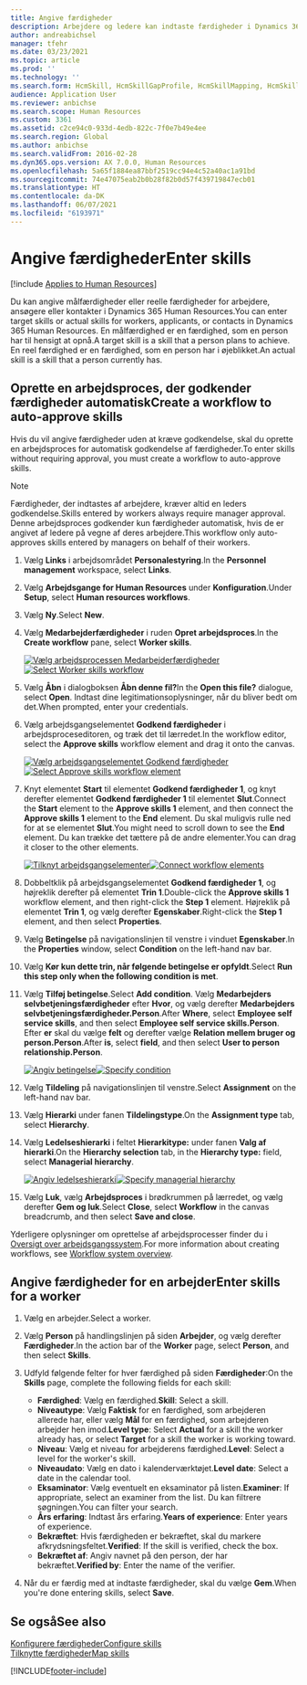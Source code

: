 ```yaml
---
title: Angive færdigheder
description: Arbejdere og ledere kan indtaste færdigheder i Dynamics 365 Human Resources.
author: andreabichsel
manager: tfehr
ms.date: 03/23/2021
ms.topic: article
ms.prod: ''
ms.technology: ''
ms.search.form: HcmSkill, HcmSkillGapProfile, HcmSkillMapping, HcmSkillType, HcmEmployeeDevelopmentWorkspace
audience: Application User
ms.reviewer: anbichse
ms.search.scope: Human Resources
ms.custom: 3361
ms.assetid: c2ce94c0-933d-4edb-822c-7f0e7b49e4ee
ms.search.region: Global
ms.author: anbichse
ms.search.validFrom: 2016-02-28
ms.dyn365.ops.version: AX 7.0.0, Human Resources
ms.openlocfilehash: 5a65f1884ea87bbf2519cc94e4c52a40ac1a91bd
ms.sourcegitcommit: 74e47075eab2b0b28f82b0d57f439719847ecb01
ms.translationtype: HT
ms.contentlocale: da-DK
ms.lasthandoff: 06/07/2021
ms.locfileid: "6193971"
---
```

# <a name="enter-skills"></a><span data-ttu-id="b2d6c-103">Angive færdigheder</span><span class="sxs-lookup"><span data-stu-id="b2d6c-103">Enter skills</span></span>

[!include [Applies to Human Resources](../includes/applies-to-hr.md)]

<span data-ttu-id="b2d6c-104">Du kan angive målfærdigheder eller reelle færdigheder for arbejdere, ansøgere eller kontakter i Dynamics 365 Human Resources.</span><span class="sxs-lookup"><span data-stu-id="b2d6c-104">You can enter target skills or actual skills for workers, applicants, or contacts in Dynamics 365 Human Resources.</span></span> <span data-ttu-id="b2d6c-105">En målfærdighed er en færdighed, som en person har til hensigt at opnå.</span><span class="sxs-lookup"><span data-stu-id="b2d6c-105">A target skill is a skill that a person plans to achieve.</span></span> <span data-ttu-id="b2d6c-106">En reel færdighed er en færdighed, som en person har i øjeblikket.</span><span class="sxs-lookup"><span data-stu-id="b2d6c-106">An actual skill is a skill that a person currently has.</span></span>

## <a name="create-a-workflow-to-auto-approve-skills"></a><span data-ttu-id="b2d6c-107">Oprette en arbejdsproces, der godkender færdigheder automatisk</span><span class="sxs-lookup"><span data-stu-id="b2d6c-107">Create a workflow to auto-approve skills</span></span>

<span data-ttu-id="b2d6c-108">Hvis du vil angive færdigheder uden at kræve godkendelse, skal du oprette en arbejdsproces for automatisk godkendelse af færdigheder.</span><span class="sxs-lookup"><span data-stu-id="b2d6c-108">To enter skills without requiring approval, you must create a workflow to auto-approve skills.</span></span>

> [!NOTE]
> <span data-ttu-id="b2d6c-109">Færdigheder, der indtastes af arbejdere, kræver altid en leders godkendelse.</span><span class="sxs-lookup"><span data-stu-id="b2d6c-109">Skills entered by workers always require manager approval.</span></span> <span data-ttu-id="b2d6c-110">Denne arbejdsproces godkender kun færdigheder automatisk, hvis de er angivet af ledere på vegne af deres arbejdere.</span><span class="sxs-lookup"><span data-stu-id="b2d6c-110">This workflow only auto-approves skills entered by managers on behalf of their workers.</span></span>

1. <span data-ttu-id="b2d6c-111">Vælg **Links** i arbejdsområdet **Personalestyring**.</span><span class="sxs-lookup"><span data-stu-id="b2d6c-111">In the **Personnel management** workspace, select **Links**.</span></span>

2. <span data-ttu-id="b2d6c-112">Vælg **Arbejdsgange for Human Resources** under **Konfiguration**.</span><span class="sxs-lookup"><span data-stu-id="b2d6c-112">Under **Setup**, select **Human resources workflows**.</span></span>

3. <span data-ttu-id="b2d6c-113">Vælg **Ny**.</span><span class="sxs-lookup"><span data-stu-id="b2d6c-113">Select **New**.</span></span>

4. <span data-ttu-id="b2d6c-114">Vælg **Medarbejderfærdigheder** i ruden **Opret arbejdsproces**.</span><span class="sxs-lookup"><span data-stu-id="b2d6c-114">In the **Create workflow** pane, select **Worker skills**.</span></span>

   <span data-ttu-id="b2d6c-115">[![Vælg arbejdsprocessen Medarbejderfærdigheder](media/hr-develop-skills-new-workflow.png)](media/hr-develop-skills-new-workflow.png)</span><span class="sxs-lookup"><span data-stu-id="b2d6c-115">[![Select Worker skills workflow](media/hr-develop-skills-new-workflow.png)](media/hr-develop-skills-new-workflow.png)</span></span>

5. <span data-ttu-id="b2d6c-116">Vælg **Åbn** i dialogboksen **Åbn denne fil?**</span><span class="sxs-lookup"><span data-stu-id="b2d6c-116">In the **Open this file?** dialogue, select **Open**.</span></span> <span data-ttu-id="b2d6c-117">Indtast dine legitimationsoplysninger, når du bliver bedt om det.</span><span class="sxs-lookup"><span data-stu-id="b2d6c-117">When prompted, enter your credentials.</span></span>

6. <span data-ttu-id="b2d6c-118">Vælg arbejdsgangselementet **Godkend færdigheder** i arbejdsproceseditoren, og træk det til lærredet.</span><span class="sxs-lookup"><span data-stu-id="b2d6c-118">In the workflow editor, select the **Approve skills** workflow element and drag it onto the canvas.</span></span>

   <span data-ttu-id="b2d6c-119">[![Vælg arbejdsgangselementet Godkend færdigheder](media/hr-develop-skills-element.png)](media/hr-develop-skills-element.png)</span><span class="sxs-lookup"><span data-stu-id="b2d6c-119">[![Select Approve skills workflow element](media/hr-develop-skills-element.png)](media/hr-develop-skills-element.png)</span></span>

7. <span data-ttu-id="b2d6c-120">Knyt elementet **Start** til elementet **Godkend færdigheder 1**, og knyt derefter elementet **Godkend færdigheder 1** til elementet **Slut**.</span><span class="sxs-lookup"><span data-stu-id="b2d6c-120">Connect the **Start** element to the **Approve skills 1** element, and then connect the **Approve skills 1** element to the **End** element.</span></span> <span data-ttu-id="b2d6c-121">Du skal muligvis rulle ned for at se elementet **Slut**.</span><span class="sxs-lookup"><span data-stu-id="b2d6c-121">You might need to scroll down to see the **End** element.</span></span> <span data-ttu-id="b2d6c-122">Du kan trække det tættere på de andre elementer.</span><span class="sxs-lookup"><span data-stu-id="b2d6c-122">You can drag it closer to the other elements.</span></span>

   <span data-ttu-id="b2d6c-123">[![Tilknyt arbejdsgangselementer](media/hr-develop-skills-connect-elements.png)](media/hr-develop-skills-connect-elements.png)</span><span class="sxs-lookup"><span data-stu-id="b2d6c-123">[![Connect workflow elements](media/hr-develop-skills-connect-elements.png)](media/hr-develop-skills-connect-elements.png)</span></span>

8. <span data-ttu-id="b2d6c-124">Dobbeltklik på arbejdsgangselementet **Godkend færdigheder 1**, og højreklik derefter på elementet **Trin 1**.</span><span class="sxs-lookup"><span data-stu-id="b2d6c-124">Double-click the **Approve skills 1** workflow element, and then right-click the **Step 1** element.</span></span> <span data-ttu-id="b2d6c-125">Højreklik på elementet **Trin 1**, og vælg derefter **Egenskaber**.</span><span class="sxs-lookup"><span data-stu-id="b2d6c-125">Right-click the **Step 1** element, and then select **Properties**.</span></span>

9. <span data-ttu-id="b2d6c-126">Vælg **Betingelse** på navigationslinjen til venstre i vinduet **Egenskaber**.</span><span class="sxs-lookup"><span data-stu-id="b2d6c-126">In the **Properties** window, select **Condition** on the left-hand nav bar.</span></span>

10. <span data-ttu-id="b2d6c-127">Vælg **Kør kun dette trin, når følgende betingelse er opfyldt**.</span><span class="sxs-lookup"><span data-stu-id="b2d6c-127">Select **Run this step only when the following condition is met**.</span></span>

11. <span data-ttu-id="b2d6c-128">Vælg **Tilføj betingelse**.</span><span class="sxs-lookup"><span data-stu-id="b2d6c-128">Select **Add condition**.</span></span> <span data-ttu-id="b2d6c-129">Vælg **Medarbejders selvbetjeningsfærdigheder** efter **Hvor**, og vælg derefter **Medarbejders selvbetjeningsfærdigheder.Person**.</span><span class="sxs-lookup"><span data-stu-id="b2d6c-129">After **Where**, select **Employee self service skills**, and then select **Employee self service skills.Person**.</span></span> <span data-ttu-id="b2d6c-130">Efter **er** skal du vælge **felt** og derefter vælge **Relation mellem bruger og person.Person**.</span><span class="sxs-lookup"><span data-stu-id="b2d6c-130">After **is**, select **field**, and then select **User to person relationship.Person**.</span></span>

    <span data-ttu-id="b2d6c-131">[![Angiv betingelse](media/hr-develop-skills-condition.png)](media/hr-develop-skills-condition.png)</span><span class="sxs-lookup"><span data-stu-id="b2d6c-131">[![Specify condition](media/hr-develop-skills-condition.png)](media/hr-develop-skills-condition.png)</span></span>

12. <span data-ttu-id="b2d6c-132">Vælg **Tildeling** på navigationslinjen til venstre.</span><span class="sxs-lookup"><span data-stu-id="b2d6c-132">Select **Assignment** on the left-hand nav bar.</span></span>

13. <span data-ttu-id="b2d6c-133">Vælg **Hierarki** under fanen **Tildelingstype**.</span><span class="sxs-lookup"><span data-stu-id="b2d6c-133">On the **Assignment type** tab, select **Hierarchy**.</span></span>

14. <span data-ttu-id="b2d6c-134">Vælg **Ledelseshierarki** i feltet **Hierarkitype:** under fanen **Valg af hierarki**.</span><span class="sxs-lookup"><span data-stu-id="b2d6c-134">On the **Hierarchy selection** tab, in the **Hierarchy type:** field, select **Managerial hierarchy**.</span></span>

    <span data-ttu-id="b2d6c-135">[![Angiv ledelseshierarki](media/hr-develop-skills-hierarchy.png)](media/hr-develop-skills-hierarchy.png)</span><span class="sxs-lookup"><span data-stu-id="b2d6c-135">[![Specify managerial hierarchy](media/hr-develop-skills-hierarchy.png)](media/hr-develop-skills-hierarchy.png)</span></span>

15. <span data-ttu-id="b2d6c-136">Vælg **Luk**, vælg **Arbejdsproces** i brødkrummen på lærredet, og vælg derefter **Gem og luk**.</span><span class="sxs-lookup"><span data-stu-id="b2d6c-136">Select **Close**, select **Workflow** in the canvas breadcrumb, and then select **Save and close**.</span></span>

<span data-ttu-id="b2d6c-137">Yderligere oplysninger om oprettelse af arbejdsprocesser finder du i [Oversigt over arbejdsgangssystem](../fin-ops-core/fin-ops/organization-administration/overview-workflow-system.md?toc=/dynamics365/human-resources/toc.json).</span><span class="sxs-lookup"><span data-stu-id="b2d6c-137">For more information about creating workflows, see [Workflow system overview](../fin-ops-core/fin-ops/organization-administration/overview-workflow-system.md?toc=/dynamics365/human-resources/toc.json).</span></span>

## <a name="enter-skills-for-a-worker"></a><span data-ttu-id="b2d6c-138">Angive færdigheder for en arbejder</span><span class="sxs-lookup"><span data-stu-id="b2d6c-138">Enter skills for a worker</span></span>

1. <span data-ttu-id="b2d6c-139">Vælg en arbejder.</span><span class="sxs-lookup"><span data-stu-id="b2d6c-139">Select a worker.</span></span>

2. <span data-ttu-id="b2d6c-140">Vælg **Person** på handlingslinjen på siden **Arbejder**, og vælg derefter **Færdigheder**.</span><span class="sxs-lookup"><span data-stu-id="b2d6c-140">In the action bar of the **Worker** page, select **Person**, and then select **Skills**.</span></span>

3. <span data-ttu-id="b2d6c-141">Udfyld følgende felter for hver færdighed på siden **Færdigheder**:</span><span class="sxs-lookup"><span data-stu-id="b2d6c-141">On the **Skills** page, complete the following fields for each skill:</span></span>

   - <span data-ttu-id="b2d6c-142">**Færdighed**: Vælg en færdighed.</span><span class="sxs-lookup"><span data-stu-id="b2d6c-142">**Skill**: Select a skill.</span></span>
   - <span data-ttu-id="b2d6c-143">**Niveautype**: Vælg **Faktisk** for en færdighed, som arbejderen allerede har, eller vælg **Mål** for en færdighed, som arbejderen arbejder hen imod.</span><span class="sxs-lookup"><span data-stu-id="b2d6c-143">**Level type**: Select **Actual** for a skill the worker already has, or select **Target** for a skill the worker is working toward.</span></span>
   - <span data-ttu-id="b2d6c-144">**Niveau**: Vælg et niveau for arbejderens færdighed.</span><span class="sxs-lookup"><span data-stu-id="b2d6c-144">**Level**: Select a level for the worker's skill.</span></span>
   - <span data-ttu-id="b2d6c-145">**Niveaudato**: Vælg en dato i kalenderværktøjet.</span><span class="sxs-lookup"><span data-stu-id="b2d6c-145">**Level date**: Select a date in the calendar tool.</span></span>
   - <span data-ttu-id="b2d6c-146">**Eksaminator**: Vælg eventuelt en eksaminator på listen.</span><span class="sxs-lookup"><span data-stu-id="b2d6c-146">**Examiner**: If appropriate, select an examiner from the list.</span></span> <span data-ttu-id="b2d6c-147">Du kan filtrere søgningen.</span><span class="sxs-lookup"><span data-stu-id="b2d6c-147">You can filter your search.</span></span>
   - <span data-ttu-id="b2d6c-148">**Års erfaring**: Indtast års erfaring.</span><span class="sxs-lookup"><span data-stu-id="b2d6c-148">**Years of experience**: Enter years of experience.</span></span>
   - <span data-ttu-id="b2d6c-149">**Bekræftet**: Hvis færdigheden er bekræftet, skal du markere afkrydsningsfeltet.</span><span class="sxs-lookup"><span data-stu-id="b2d6c-149">**Verified**: If the skill is verified, check the box.</span></span>
   - <span data-ttu-id="b2d6c-150">**Bekræftet af**: Angiv navnet på den person, der har bekræftet.</span><span class="sxs-lookup"><span data-stu-id="b2d6c-150">**Verified by**: Enter the name of the verifier.</span></span>

4. <span data-ttu-id="b2d6c-151">Når du er færdig med at indtaste færdigheder, skal du vælge **Gem**.</span><span class="sxs-lookup"><span data-stu-id="b2d6c-151">When you're done entering skills, select **Save**.</span></span>

## <a name="see-also"></a><span data-ttu-id="b2d6c-152">Se også</span><span class="sxs-lookup"><span data-stu-id="b2d6c-152">See also</span></span>

[<span data-ttu-id="b2d6c-153">Konfigurere færdigheder</span><span class="sxs-lookup"><span data-stu-id="b2d6c-153">Configure skills</span></span>](hr-develop-skills.md)<br>
[<span data-ttu-id="b2d6c-154">Tilknytte færdigheder</span><span class="sxs-lookup"><span data-stu-id="b2d6c-154">Map skills</span></span>](hr-develop-map-skills.md)

[!INCLUDE[footer-include](../includes/footer-banner.md)]